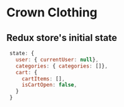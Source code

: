 # Crown Clothing

## Redux store's initial state

```javascript
 state: {
   user: { currentUser: null},
   categories: { categories: []},
   cart: {
     cartItems: [],
     isCartOpen: false,
   }
 }
```
